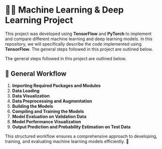 # 🧑‍🔬 Machine Learning & Deep Learning Project  

This project was developed using **TensorFlow** and **PyTorch** to implement and compare different machine learning and deep learning models. In this repository, we will specifically describe the code implemented using **TensorFlow**. The general steps followed in this project are outlined below.  

The general steps followed in this project are outlined below.  

## 📌 General Workflow  

1. **Importing Required Packages and Modules**  
2. **Data Loading**  
3. **Data Visualization**  
4. **Data Preprocessing and Augmentation**  
5. **Building the Models**  
6. **Compiling and Training the Models**  
7. **Model Evaluation on Validation Data**  
8. **Model Performance Visualization**  
9. **Output Prediction and Probability Estimation on Test Data**  

This structured workflow ensures a comprehensive approach to developing, training, and evaluating machine learning models efficiently. 🚀  
